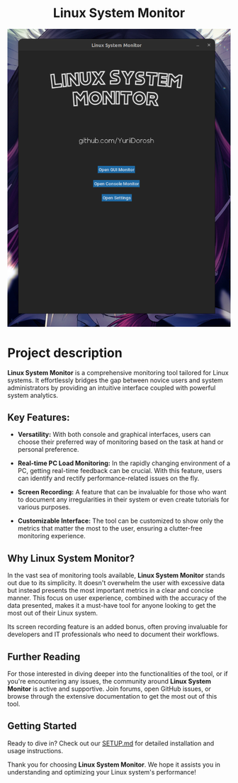 <div align="center">

# Linux System Monitor #

![picture alt](src/images/readme/main_page.png)

</div>

# Project description


**Linux System Monitor** is a comprehensive monitoring tool tailored for Linux systems. It effortlessly bridges the gap between novice users and system administrators by providing an intuitive interface coupled with powerful system analytics. 

## Key Features:

- **Versatility:** With both console and graphical interfaces, users can choose their preferred way of monitoring based on the task at hand or personal preference.

- **Real-time PC Load Monitoring:** In the rapidly changing environment of a PC, getting real-time feedback can be crucial. With this feature, users can identify and rectify performance-related issues on the fly.

- **Screen Recording:** A feature that can be invaluable for those who want to document any irregularities in their system or even create tutorials for various purposes.

- **Customizable Interface:** The tool can be customized to show only the metrics that matter the most to the user, ensuring a clutter-free monitoring experience.


## Why Linux System Monitor?

In the vast sea of monitoring tools available, **Linux System Monitor** stands out due to its simplicity. It doesn't overwhelm the user with excessive data but instead presents the most important metrics in a clear and concise manner. This focus on user experience, combined with the accuracy of the data presented, makes it a must-have tool for anyone looking to get the most out of their Linux system.

Its screen recording feature is an added bonus, often proving invaluable for developers and IT professionals who need to document their workflows.

## Further Reading

For those interested in diving deeper into the functionalities of the tool, or if you're encountering any issues, the community around **Linux System Monitor** is active and supportive. Join forums, open GitHub issues, or browse through the extensive documentation to get the most out of this tool.

## Getting Started

Ready to dive in? Check out our [SETUP.md](SETUP.md) for detailed installation and usage instructions.

Thank you for choosing **Linux System Monitor**. We hope it assists you in understanding and optimizing your Linux system's performance!


